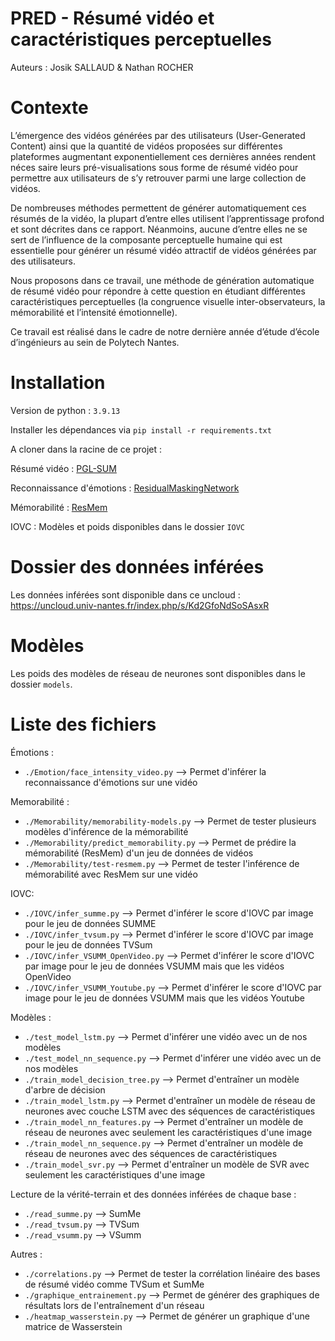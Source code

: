 # PRED - Résumé vidéo et caractéristiques perceptuelles
Auteurs : Josik SALLAUD & Nathan ROCHER

# Contexte

L’émergence des vidéos générées par des utilisateurs (User-Generated Content) ainsi que la quantité de vidéos proposées sur différentes plateformes augmentant exponentiellement ces dernières années rendent néces saire leurs pré-visualisations sous forme de résumé vidéo pour permettre aux utilisateurs de s’y retrouver parmi une large collection de vidéos.

De nombreuses méthodes permettent de générer automatiquement ces résumés de la vidéo, la plupart d’entre elles utilisent l’apprentissage profond et sont décrites dans ce rapport. Néanmoins, aucune d’entre elles ne se sert de l’influence de la composante perceptuelle humaine qui est essentielle pour générer un résumé vidéo attractif de vidéos générées par des utilisateurs.

Nous proposons dans ce travail, une méthode de génération automatique de résumé vidéo pour répondre à cette question en étudiant différentes caractéristiques perceptuelles (la congruence visuelle inter-observateurs, la mémorabilité et l’intensité émotionnelle).

Ce travail est réalisé dans le cadre de notre dernière année d’étude d’école d’ingénieurs au sein de Polytech Nantes.

# Installation

Version de python : `3.9.13`

Installer les dépendances via `pip install -r requirements.txt`

A cloner dans la racine de ce projet :

Résumé vidéo : [PGL-SUM](https://github.com/e-apostolidis/PGL-SUM)

Reconnaissance d'émotions : [ResidualMaskingNetwork](https://github.com/phamquiluan/ResidualMaskingNetwork)

Mémorabilité : [ResMem](https://github.com/Brain-Bridge-Lab/resmem)

IOVC : Modèles et poids disponibles dans le dossier `IOVC`


# Dossier des données inférées

Les données inférées sont disponible dans ce uncloud : https://uncloud.univ-nantes.fr/index.php/s/Kd2GfoNdSoSAsxR


# Modèles
Les poids des modèles de réseau de neurones sont disponibles dans le dossier `models`.

# Liste des fichiers

Émotions : 
- `./Emotion/face_intensity_video.py` --> Permet d'inférer la reconnaissance d'émotions sur une vidéo

Memorabilité :
- `./Memorability/memorability-models.py` --> Permet de tester plusieurs modèles d'inférence de la mémorabilité
- `./Memorability/predict_memorability.py` --> Permet de prédire la mémorabilité (ResMem) d'un jeu de données de vidéos
- `./Memorability/test-resmem.py` --> Permet de tester l'inférence de mémorabilité avec ResMem sur une vidéo

IOVC:
- `./IOVC/infer_summe.py` --> Permet d'inférer le score d'IOVC par image pour le jeu de données SUMME
- `./IOVC/infer_tvsum.py` --> Permet d'inférer le score d'IOVC par image pour le jeu de données TVSum
- `./IOVC/infer_VSUMM_OpenVideo.py` --> Permet d'inférer le score d'IOVC par image pour le jeu de données VSUMM mais que les vidéos OpenVideo
- `./IOVC/infer_VSUMM_Youtube.py` --> Permet d'inférer le score d'IOVC par image pour le jeu de données VSUMM mais que les vidéos Youtube

Modèles : 
- `./test_model_lstm.py` --> Permet d'inférer une vidéo avec un de nos modèles
- `./test_model_nn_sequence.py` --> Permet d'inférer une vidéo avec un de nos modèles
- `./train_model_decision_tree.py` --> Permet d'entraîner un modèle d'arbre de décision
- `./train_model_lstm.py` --> Permet d'entraîner un modèle de réseau de neurones avec couche LSTM avec des séquences de caractéristiques
- `./train_model_nn_features.py` --> Permet d'entraîner un modèle de réseau de neurones avec seulement les caractéristiques d'une image
- `./train_model_nn_sequence.py` --> Permet d'entraîner un modèle de réseau de neurones avec des séquences de caractéristiques
- `./train_model_svr.py` --> Permet d'entraîner un modèle de SVR avec seulement les caractéristiques d'une image


Lecture de la vérité-terrain et des données inférées de chaque base :
- `./read_summe.py` --> SumMe
- `./read_tvsum.py` --> TVSum
- `./read_vsumm.py` --> VSumm

Autres :
- `./correlations.py` --> Permet de tester la corrélation linéaire des bases de résumé vidéo comme TVSum et SumMe
- `./graphique_entrainement.py` --> Permet de générer des graphiques de résultats lors de l'entraînement d'un réseau
- `./heatmap_wasserstein.py` --> Permet de générer un graphique d'une matrice de Wasserstein